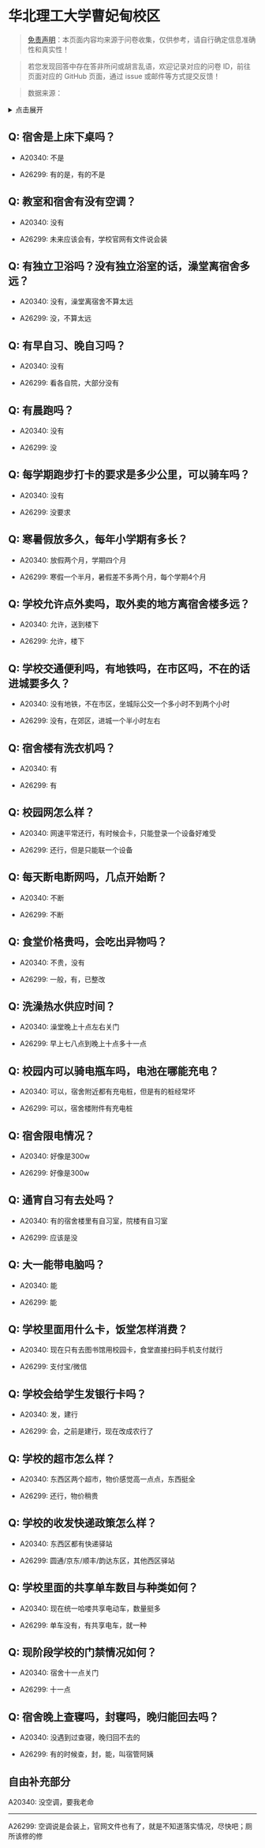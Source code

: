 # 华北理工大学曹妃甸校区

> [免责声明](https://colleges.chat/#_3)：本页面内容均来源于问卷收集，仅供参考，请自行确定信息准确性和真实性！

> 若您发现回答中存在答非所问或胡言乱语，欢迎记录对应的问卷 ID，前往页面对应的 GitHub 页面，通过 issue 或邮件等方式提交反馈！

> 数据来源：

<details><summary>点击展开</summary>
<ul>
<li>A20340: 匿名 (2023 年 06 月)</li>
<li>A26299: 匿名 (2024 年 08 月)</li>
</ul>
</details>

## Q: 宿舍是上床下桌吗？

- A20340: 不是

- A26299: 有的是，有的不是

## Q: 教室和宿舍有没有空调？

- A20340: 没有

- A26299: 未来应该会有，学校官网有文件说会装

## Q: 有独立卫浴吗？没有独立浴室的话，澡堂离宿舍多远？

- A20340: 没有，澡堂离宿舍不算太远

- A26299: 没，不算太远

## Q: 有早自习、晚自习吗？

- A20340: 没有

- A26299: 看各自院，大部分没有

## Q: 有晨跑吗？

- A20340: 没有

- A26299: 没

## Q: 每学期跑步打卡的要求是多少公里，可以骑车吗？

- A20340: 没有

- A26299: 没要求

## Q: 寒暑假放多久，每年小学期有多长？

- A20340: 放假两个月，学期四个月

- A26299: 寒假一个半月，暑假差不多两个月，每个学期4个月

## Q: 学校允许点外卖吗，取外卖的地方离宿舍楼多远？

- A20340: 允许，送到楼下

- A26299: 允许，楼下

## Q: 学校交通便利吗，有地铁吗，在市区吗，不在的话进城要多久？

- A20340: 没有地铁，不在市区，坐城际公交一个多小时不到两个小时

- A26299: 没有，在郊区，进城一个半小时左右

## Q: 宿舍楼有洗衣机吗？

- A20340: 有

- A26299: 有

## Q: 校园网怎么样？

- A20340: 网速平常还行，有时候会卡，只能登录一个设备好难受

- A26299: 还行，但是只能联一个设备

## Q: 每天断电断网吗，几点开始断？

- A20340: 不断

- A26299: 不断

## Q: 食堂价格贵吗，会吃出异物吗？

- A20340: 不贵，没有

- A26299: 一般，有，已整改

## Q: 洗澡热水供应时间？

- A20340: 澡堂晚上十点左右关门

- A26299: 早上七八点到晚上十点多十一点

## Q: 校园内可以骑电瓶车吗，电池在哪能充电？

- A20340: 可以，宿舍附近都有充电桩，但是有的桩经常坏

- A26299: 可以，宿舍楼附件有充电桩

## Q: 宿舍限电情况？

- A20340: 好像是300w

- A26299: 好像是300w

## Q: 通宵自习有去处吗？

- A20340: 有的宿舍楼里有自习室，院楼有自习室

- A26299: 应该是没

## Q: 大一能带电脑吗？

- A20340: 能

- A26299: 能

## Q: 学校里面用什么卡，饭堂怎样消费？

- A20340: 现在只有去图书馆用校园卡，食堂直接扫码手机支付就行

- A26299: 支付宝/微信

## Q: 学校会给学生发银行卡吗？

- A20340: 发，建行

- A26299: 会，之前是建行，现在改成农行了

## Q: 学校的超市怎么样？

- A20340: 东西区两个超市，物价感觉高一点点，东西挺全

- A26299: 还行，物价稍贵

## Q: 学校的收发快递政策怎么样？

- A20340: 东西区都有快递驿站

- A26299: 圆通/京东/顺丰/韵达东区，其他西区驿站

## Q: 学校里面的共享单车数目与种类如何？

- A20340: 现在统一哈喽共享电动车，数量挺多

- A26299: 单车没有，有共享电车，就一种

## Q: 现阶段学校的门禁情况如何？

- A20340: 宿舍十一点关门

- A26299: 十一点

## Q: 宿舍晚上查寝吗，封寝吗，晚归能回去吗？

- A20340: 没遇到过查寝，晚归回不去的

- A26299: 有的时候查，封，能，叫宿管阿姨

## 自由补充部分

A20340: 没空调，要我老命

***

A26299: 空调说是会装上，官网文件也有了，就是不知道落实情况，尽快吧；厕所该修的修